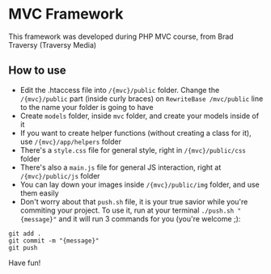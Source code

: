 
# MVC Framework

This framework was developed during PHP MVC course, from Brad Traversy (Traversy Media)

## How to use

* Edit the .htaccess file into `/{mvc}/public` folder. Change the `/{mvc}/public` part (inside curly braces) on `RewriteBase /mvc/public` line to the name your folder is going to have
* Create `models` folder, inside `mvc` folder, and create your models inside of it
* If you want to create helper functions (without creating a class for it), use `/{mvc}/app/helpers` folder
* There's a `style.css` file for general style, right in `/{mvc}/public/css` folder
* There's also a `main.js` file for general JS interaction, right at `/{mvc}/public/js` folder
* You can lay down your images inside `/{mvc}/public/img` folder, and use them easily
* Don't worry about that `push.sh` file, it is your true savior while you're commiting your project. To use it, run at your terminal `./push.sh "{message}"` and it will run 3 commands for you (you're welcome ;):
```
git add .
git commit -m "{message}"
git push
```
Have fun!